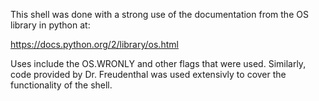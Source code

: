 This shell was done with a strong use of the documentation from the OS library in python at:

https://docs.python.org/2/library/os.html

 Uses include the OS.WRONLY and other flags that were used. Similarly, code provided by Dr. Freudenthal was used extensivly to cover the functionality of the shell.
 
